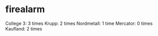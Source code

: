 # firealarm
College 3: 3 times
Krupp: 2 times
Nordmetall: 1 time
Mercator: 0 times
Kaufland: 2 times
